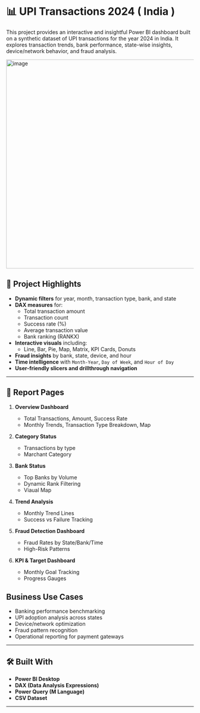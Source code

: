 # 📊 UPI Transactions 2024 ( India )

This project provides an interactive and insightful Power BI dashboard built on a synthetic dataset of UPI  transactions for the year 2024 in India. It explores transaction trends, bank performance, state-wise insights, device/network behavior, and fraud analysis.


<img width="998" height="561" alt="image" src="https://github.com/user-attachments/assets/25280d28-e1bb-45ef-ad91-88fc3c75122d" />

 <!-- Replace with a real preview screenshot -->


## 📌 Project Highlights

- **Dynamic filters** for year, month, transaction type, bank, and state
- **DAX measures** for:
  - Total transaction amount
  - Transaction count
  - Success rate (%)
  - Average transaction value
  - Bank ranking (RANKX)
- **Interactive visuals** including:
  - Line, Bar, Pie, Map, Matrix, KPI Cards, Donuts
- **Fraud insights** by bank, state, device, and hour
- **Time intelligence** with `Month-Year`, `Day of Week`, and `Hour of Day`
- **User-friendly slicers and drillthrough navigation**

---

## 📂 Report Pages

1. **Overview Dashboard**
   - Total Transactions, Amount, Success Rate
   - Monthly Trends, Transaction Type Breakdown, Map

2. **Category Status**
   - Transactions by type
   - Marchant Category
  
3. **Bank Status** 
   - Top Banks by Volume
   - Dynamic Rank Filtering
   - Viaual Map 

4. **Trend Analysis**
   - Monthly Trend Lines
   - Success vs Failure Tracking

5. **Fraud Detection Dashboard**
   - Fraud Rates by State/Bank/Time
   - High-Risk Patterns

6. **KPI & Target Dashboard**
   - Monthly Goal Tracking
   - Progress Gauges



##  Business Use Cases

- Banking performance benchmarking
- UPI adoption analysis across states
- Device/network optimization
- Fraud pattern recognition
- Operational reporting for payment gateways

---

## 🛠 Built With

- **Power BI Desktop**
- **DAX (Data Analysis Expressions)**
- **Power Query (M Language)**
- **CSV Dataset**

---






